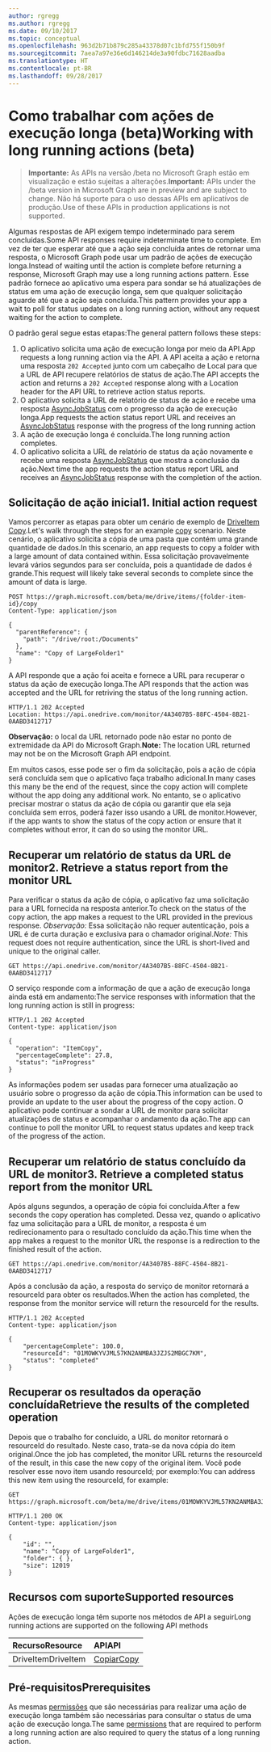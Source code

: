 ```yaml
---
author: rgregg
ms.author: rgregg
ms.date: 09/10/2017
ms.topic: conceptual
ms.openlocfilehash: 963d2b71b879c285a43378d07c1bfd755f150b9f
ms.sourcegitcommit: 7aea7a97e36e6d146214de3a90fdbc71628aadba
ms.translationtype: HT
ms.contentlocale: pt-BR
ms.lasthandoff: 09/28/2017
---
```

# <a name="working-with-long-running-actions-beta"></a><span data-ttu-id="c73e6-101">Como trabalhar com ações de execução longa (beta)</span><span class="sxs-lookup"><span data-stu-id="c73e6-101">Working with long running actions (beta)</span></span>

> <span data-ttu-id="c73e6-102">**Importante:** As APIs na versão /beta no Microsoft Graph estão em visualização e estão sujeitas a alterações.</span><span class="sxs-lookup"><span data-stu-id="c73e6-102">**Important:** APIs under the /beta version in Microsoft Graph are in preview and are subject to change.</span></span> <span data-ttu-id="c73e6-103">Não há suporte para o uso dessas APIs em aplicativos de produção.</span><span class="sxs-lookup"><span data-stu-id="c73e6-103">Use of these APIs in production applications is not supported.</span></span>

<span data-ttu-id="c73e6-104">Algumas respostas de API exigem tempo indeterminado para serem concluídas.</span><span class="sxs-lookup"><span data-stu-id="c73e6-104">Some API responses require indeterminate time to complete.</span></span>
<span data-ttu-id="c73e6-105">Em vez de ter que esperar até que a ação seja concluída antes de retornar uma resposta, o Microsoft Graph pode usar um padrão de ações de execução longa.</span><span class="sxs-lookup"><span data-stu-id="c73e6-105">Instead of waiting until the action is complete before returning a response, Microsoft Graph may use a long running actions pattern.</span></span>
<span data-ttu-id="c73e6-106">Esse padrão fornece ao aplicativo uma espera para sondar se há atualizações de status em uma ação de execução longa, sem que qualquer solicitação aguarde até que a ação seja concluída.</span><span class="sxs-lookup"><span data-stu-id="c73e6-106">This pattern provides your app a wait to poll for status updates on a long running action, without any request waiting for the action to complete.</span></span>

<span data-ttu-id="c73e6-107">O padrão geral segue estas etapas:</span><span class="sxs-lookup"><span data-stu-id="c73e6-107">The general pattern follows these steps:</span></span>

1. <span data-ttu-id="c73e6-108">O aplicativo solicita uma ação de execução longa por meio da API.</span><span class="sxs-lookup"><span data-stu-id="c73e6-108">App requests a long running action via the API.</span></span> <span data-ttu-id="c73e6-109">A API aceita a ação e retorna uma resposta `202 Accepted` junto com um cabeçalho de Local para que a URL de API recupere relatórios de status de ação.</span><span class="sxs-lookup"><span data-stu-id="c73e6-109">The API accepts the action and returns a `202 Accepted` response along with a Location header for the API URL to retrieve action status reports.</span></span>
2. <span data-ttu-id="c73e6-110">O aplicativo solicita a URL de relatório de status de ação e recebe uma resposta [AsyncJobStatus](../api-reference/beta/resources/asyncjobstatus.md) com o progresso da ação de execução longa.</span><span class="sxs-lookup"><span data-stu-id="c73e6-110">App requests the action status report URL and receives an [AsyncJobStatus](../api-reference/beta/resources/asyncjobstatus.md) response with the progress of the long running action</span></span>
3. <span data-ttu-id="c73e6-111">A ação de execução longa é concluída.</span><span class="sxs-lookup"><span data-stu-id="c73e6-111">The long running action completes.</span></span> 
4. <span data-ttu-id="c73e6-112">O aplicativo solicita a URL de relatório de status da ação novamente e recebe uma resposta [AsyncJobStatus](../api-reference/beta/resources/asyncjobstatus.md) que mostra a conclusão da ação.</span><span class="sxs-lookup"><span data-stu-id="c73e6-112">Next time the app requests the action status report URL and receives an [AsyncJobStatus](../api-reference/beta/resources/asyncjobstatus.md) response with the completion of the action.</span></span>

## <a name="initial-action-request"></a><span data-ttu-id="c73e6-113">Solicitação de ação inicial</span><span class="sxs-lookup"><span data-stu-id="c73e6-113">1. Initial action request</span></span>

<span data-ttu-id="c73e6-114">Vamos percorrer as etapas para obter um cenário de exemplo de [DriveItem Copy](../api-reference/beta/api/driveitem_copy.md).</span><span class="sxs-lookup"><span data-stu-id="c73e6-114">Let's walk through the steps for an example [copy](../api-reference/beta/api/driveitem_copy.md) scenario.</span></span>
<span data-ttu-id="c73e6-115">Neste cenário, o aplicativo solicita a cópia de uma pasta que contém uma grande quantidade de dados.</span><span class="sxs-lookup"><span data-stu-id="c73e6-115">In this scenario, an app requests to copy a folder with a large amount of data contained within.</span></span>
<span data-ttu-id="c73e6-116">Essa solicitação provavelmente levará vários segundos para ser concluída, pois a quantidade de dados é grande.</span><span class="sxs-lookup"><span data-stu-id="c73e6-116">This request will likely take several seconds to complete since the amount of data is large.</span></span>

<!-- { "blockType": "request", "name": "lro-copy-item-example", "scopes": "files.readwrite" } -->

```http
POST https://graph.microsoft.com/beta/me/drive/items/{folder-item-id}/copy
Content-Type: application/json

{
  "parentReference": {
    "path": "/drive/root:/Documents"
  },
  "name": "Copy of LargeFolder1"
}
```

<span data-ttu-id="c73e6-117">A API responde que a ação foi aceita e fornece a URL para recuperar o status da ação de execução longa.</span><span class="sxs-lookup"><span data-stu-id="c73e6-117">The API responds that the action was accepted and the URL for retriving the status of the long running action.</span></span>

<!-- { "blockType": "response" } -->

```http
HTTP/1.1 202 Accepted
Location: https://api.onedrive.com/monitor/4A3407B5-88FC-4504-8B21-0AABD3412717
```

<span data-ttu-id="c73e6-118">**Observação:** o local da URL retornado pode não estar no ponto de extremidade da API do Microsoft Graph.</span><span class="sxs-lookup"><span data-stu-id="c73e6-118">**Note:** The location URL returned may not be on the Microsoft Graph API endpoint.</span></span>

<span data-ttu-id="c73e6-119">Em muitos casos, esse pode ser o fim da solicitação, pois a ação de cópia será concluída sem que o aplicativo faça trabalho adicional.</span><span class="sxs-lookup"><span data-stu-id="c73e6-119">In many cases this many be the end of the request, since the copy action will complete without the app doing any additional work.</span></span>
<span data-ttu-id="c73e6-120">No entanto, se o aplicativo precisar mostrar o status da ação de cópia ou garantir que ela seja concluída sem erros, poderá fazer isso usando a URL de monitor.</span><span class="sxs-lookup"><span data-stu-id="c73e6-120">However, if the app wants to show the status of the copy action or ensure that it completes without error, it can do so using the monitor URL.</span></span>

## <a name="retrieve-a-status-report-from-the-monitor-url"></a><span data-ttu-id="c73e6-121">Recuperar um relatório de status da URL de monitor</span><span class="sxs-lookup"><span data-stu-id="c73e6-121">2. Retrieve a status report from the monitor URL</span></span>

<span data-ttu-id="c73e6-122">Para verificar o status da ação de cópia, o aplicativo faz uma solicitação para a URL fornecida na resposta anterior.</span><span class="sxs-lookup"><span data-stu-id="c73e6-122">To check on the status of the copy action, the app makes a request to the URL provided in the previous response.</span></span>
<span data-ttu-id="c73e6-123">*Observação:* Essa solicitação não requer autenticação, pois a URL é de curta duração e exclusiva para o chamador original.</span><span class="sxs-lookup"><span data-stu-id="c73e6-123">*Note:* This request does not require authentication, since the URL is short-lived and unique to the original caller.</span></span> 

<!-- { "blockType": "request", "name": "lro-check-status", "scopes": "files.readwrite" } -->

```http
GET https://api.onedrive.com/monitor/4A3407B5-88FC-4504-8B21-0AABD3412717
```

<span data-ttu-id="c73e6-124">O serviço responde com a informação de que a ação de execução longa ainda está em andamento:</span><span class="sxs-lookup"><span data-stu-id="c73e6-124">The service responses with information that the long running action is still in progress:</span></span>

<!-- { "blockType": "response", "@odata.type": "microsoft.graph.asyncJobStatus" } -->

```http
HTTP/1.1 202 Accepted
Content-type: application/json

{
  "operation": "ItemCopy",
  "percentageComplete": 27.8,
  "status": "inProgress"
}
```

<span data-ttu-id="c73e6-125">As informações podem ser usadas para fornecer uma atualização ao usuário sobre o progresso da ação de cópia.</span><span class="sxs-lookup"><span data-stu-id="c73e6-125">This information can be used to provide an update to the user about the progress of the copy action.</span></span>
<span data-ttu-id="c73e6-126">O aplicativo pode continuar a sondar a URL de monitor para solicitar atualizações de status e acompanhar o andamento da ação.</span><span class="sxs-lookup"><span data-stu-id="c73e6-126">The app can continue to poll the monitor URL to request status updates and keep track of the progress of the action.</span></span>

## <a name="retrieve-a-completed-status-report-from-the-monitor-url"></a><span data-ttu-id="c73e6-127">Recuperar um relatório de status concluído da URL de monitor</span><span class="sxs-lookup"><span data-stu-id="c73e6-127">3. Retrieve a completed status report from the monitor URL</span></span>

<span data-ttu-id="c73e6-128">Após alguns segundos, a operação de cópia foi concluída.</span><span class="sxs-lookup"><span data-stu-id="c73e6-128">After a few seconds the copy operation has completed.</span></span>
<span data-ttu-id="c73e6-129">Dessa vez, quando o aplicativo faz uma solicitação para a URL de monitor, a resposta é um redirecionamento para o resultado concluído da ação.</span><span class="sxs-lookup"><span data-stu-id="c73e6-129">This time when the app makes a request to the monitor URL the response is a redirection to the finished result of the action.</span></span>

<!-- { "blockType": "request", "name": "lro-check-status-complete", "scopes": "files.readwrite" } -->

```http
GET https://api.onedrive.com/monitor/4A3407B5-88FC-4504-8B21-0AABD3412717
```

<span data-ttu-id="c73e6-130">Após a conclusão da ação, a resposta do serviço de monitor retornará a resourceId para obter os resultados.</span><span class="sxs-lookup"><span data-stu-id="c73e6-130">When the action has completed, the response from the monitor service will return the resourceId for the results.</span></span>

<!-- { "blockType": "response", "@odata.type": "microsoft.graph.asyncJobStatus" } -->

```http
HTTP/1.1 202 Accepted
Content-type: application/json

{
    "percentageComplete": 100.0,
    "resourceId": "01MOWKYVJML57KN2ANMBA3JZJS2MBGC7KM",
    "status": "completed"
}
```

## <a name="retrieve-the-results-of-the-completed-operation"></a><span data-ttu-id="c73e6-131">Recuperar os resultados da operação concluída</span><span class="sxs-lookup"><span data-stu-id="c73e6-131">Retrieve the results of the completed operation</span></span>

<span data-ttu-id="c73e6-132">Depois que o trabalho for concluído, a URL do monitor retornará o resourceId do resultado. Neste caso, trata-se da nova cópia do item original.</span><span class="sxs-lookup"><span data-stu-id="c73e6-132">Once the job has completed, the monitor URL returns the resourceId of the result, in this case the new copy of the original item.</span></span>
<span data-ttu-id="c73e6-133">Você pode resolver esse novo item usando resourceId; por exemplo:</span><span class="sxs-lookup"><span data-stu-id="c73e6-133">You can address this new item using the resourceId, for example:</span></span>

<!-- { "blockType": "request", "name": "lro-copy-item-example-complete", "scopes": "files.readwrite" } -->

```http
GET https://graph.microsoft.com/beta/me/drive/items/01MOWKYVJML57KN2ANMBA3JZJS2MBGC7KM
```

<!-- { "blockType": "response", "@odata.type": "microsoft.graph.driveItem" } -->

```http
HTTP/1.1 200 OK
Content-type: application/json

{
    "id": "",
    "name": "Copy of LargeFolder1",
    "folder": { },
    "size": 12019
}
```

## <a name="supported-resources"></a><span data-ttu-id="c73e6-134">Recursos com suporte</span><span class="sxs-lookup"><span data-stu-id="c73e6-134">Supported resources</span></span>

<span data-ttu-id="c73e6-135">Ações de execução longa têm suporte nos métodos de API a seguir</span><span class="sxs-lookup"><span data-stu-id="c73e6-135">Long running actions are supported on the following API methods</span></span>

| <span data-ttu-id="c73e6-136">**Recurso**</span><span class="sxs-lookup"><span data-stu-id="c73e6-136">**Resource**</span></span> | <span data-ttu-id="c73e6-137">**API**</span><span class="sxs-lookup"><span data-stu-id="c73e6-137">**API**</span></span> |
|:------ | :------ |
| <span data-ttu-id="c73e6-138">DriveItem</span><span class="sxs-lookup"><span data-stu-id="c73e6-138">DriveItem</span></span> | [<span data-ttu-id="c73e6-139">Copiar</span><span class="sxs-lookup"><span data-stu-id="c73e6-139">Copy</span></span>](../api-reference/beta/api/driveitem_copy.md) |

## <a name="prerequisites"></a><span data-ttu-id="c73e6-140">Pré-requisitos</span><span class="sxs-lookup"><span data-stu-id="c73e6-140">Prerequisites</span></span>

<span data-ttu-id="c73e6-141">As mesmas [permissões](./permissions_reference.md) que são necessárias para realizar uma ação de execução longa também são necessárias para consultar o status de uma ação de execução longa.</span><span class="sxs-lookup"><span data-stu-id="c73e6-141">The same [permissions](./permissions_reference.md) that are required to perform a long running action are also required to query the status of a long running action.</span></span>




<!-- {
  "type": "#page.annotation",
  "description": "Monitor the progress of long-running actions in the API.",
  "keywords": "monitor,long,running,operation,action",
  "section": "documentation",
  "tocPath": "Concepts/Long running actions"
} -->

